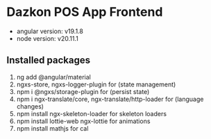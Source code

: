 # Dazkon POS App Frontend
- angular version: v19.1.8
- node version: v20.11.1

## Installed packages
1. ng add @angular/material
2. ngxs-store, ngxs-logger-plugin for (state management)
3. npm i @ngxs/storage-plugin for (persist state)
4. npm i ngx-translate/core, ngx-translate/http-loader for (language changes)
5. npm install ngx-skeleton-loader for skeleton loaders
6. npm install lottie-web ngx-lottie for animations
7. npm install mathjs for cal